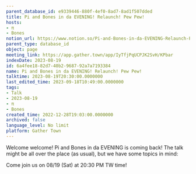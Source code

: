 ```yaml
---
parent_database_id: e9339446-880f-4ef0-8ad7-8ad1f507dded
title: Pi and Bones in da EVENING! Relaunch! Pew Pew!
hosts:
- π
- Bones
notion_url: https://www.notion.so/Pi-and-Bones-in-da-EVENING-Relaunch-Pew-Pew-6a4fee1882d740b2968792a7a7193384
parent_type: database_id
object: page
meeting_link: https://app.gather.town/app/IyTfjPqUCPJK2SvH/KPbar
indexDate: 2023-08-19
id: 6a4fee18-82d7-40b2-9687-92a7a7193384
name: Pi and Bones in da EVENING! Relaunch! Pew Pew!
talktime: 2023-08-19T20:30:00.0000000
last_edited_time: 2023-09-18T10:49:00.0000000
tags:
- Talk
- 2023-08-19
- π
- Bones
created_time: 2022-12-28T19:03:00.0000000
archived: false
language_level: No limit
platform: Gather Town
---
```


Welcome welcome! Pi and Bones in da EVENING is coming back! 
The talk might be all over the place (as usual), but we have some topics in mind:


   
   
   

Come join us on 08/19 (Sat) at 20:30 PM TW time!























